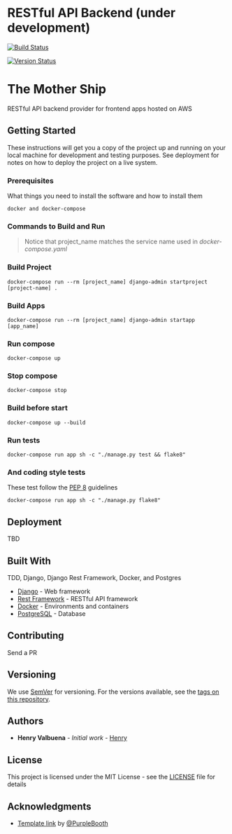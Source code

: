 # RESTful API Backend (under development)

[![Build Status](https://travis-ci.org/henryvalbuena/the-mother-ship.svg?branch=master)](https://travis-ci.org/henryvalbuena/the-mother-ship)

[![Version Status](https://img.shields.io/github/manifest-json/v/henryvalbuena/the-mother-ship)](https://img.shields.io/github/manifest-json/v/henryvalbuena/the-mother-ship)


# The Mother Ship

RESTful API backend provider for frontend apps hosted on AWS

## Getting Started

These instructions will get you a copy of the project up and running on your local machine for development and testing purposes. See deployment for notes on how to deploy the project on a live system.

### Prerequisites

What things you need to install the software and how to install them

```
docker and docker-compose
```

### Commands to Build and Run

> Notice that project_name matches the service name used in *docker-compose.yaml*

### Build Project
```
docker-compose run --rm [project_name] django-admin startproject [project-name] .
```
### Build Apps
```
docker-compose run --rm [project_name] django-admin startapp [app_name]
```

### Run compose
```
docker-compose up
```

### Stop compose
```
docker-compose stop
```

### Build before start
```
docker-compose up --build
```

### Run tests
```
docker-compose run app sh -c "./manage.py test && flake8"
```

### And coding style tests

These test follow the [PEP 8](https://www.python.org/dev/peps/pep-0008/) guidelines

```
docker-compose run app sh -c "./manage.py flake8"
```

## Deployment

TBD

## Built With

TDD, Django, Django Rest Framework, Docker, and Postgres

* [Django](https://docs.djangoproject.com/en/2.2/) - Web framework
* [Rest Framework](https://www.django-rest-framework.org/) - RESTful API framework
* [Docker](https://www.docker.com/) - Environments and containers
* [PostgreSQL](https://www.postgresql.org/) - Database

## Contributing

Send a PR

## Versioning

We use [SemVer](http://semver.org/) for versioning. For the versions available, see the [tags on this repository](https://github.com/your/project/tags). 

## Authors

* **Henry Valbuena** - *Initial work* - [Henry](https://github.com/henryvalbuena)

## License

This project is licensed under the MIT License - see the [LICENSE](LICENSE) file for details

## Acknowledgments

* [Template link](https://gist.github.com/PurpleBooth/109311bb0361f32d87a2)
by [@PurpleBooth](https://github.com/PurpleBooth)

